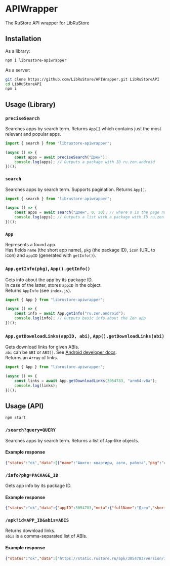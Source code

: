 # APIWrapper
The RuStore API wrapper for LibRuStore

## Installation
As a library:
```sh
npm i librustore-apiwrapper
```
As a server:
```sh
git clone https://github.com/LibRuStore/APIWrapper.git LibRuStoreAPI
cd LibRuStoreAPI
npm i
```

## Usage (Library)
### `preciseSearch`
Searches apps by search term. Returns `App[]` which contains just the most relevant and popular apps.
```js
import { search } from "librustore-apiwrapper";

(async () => {
    const apps = await preciseSearch("Дзен");
    console.log(apps); // Outputs a package with ID ru.zen.android
})();
```
### `search`
Searches apps by search term. Supports pagination. Returns `App[]`.
```js
import { search } from "librustore-apiwrapper";

(async () => {
    const apps = await search("Дзен", 0, 20); // where 0 is the page number and 20 is the amount of results per page
    console.log(apps); // Outputs a list with a package with ID ru.zen.android
})();
```

### `App`
Represents a found app.\
Has fields `name` (the short app name), `pkg` (the package ID), `icon` (URL to icon) and `appID` (generated with `getInfo()`).

### `App.getInfo(pkg)`, `App().getInfo()`
Gets info about the app by its package ID.\
In case of the latter, stores `appID` in the object.\
Returns `AppInfo` (see `index.js`).
```js
import { App } from "librustore-apiwrapper";

(async () => {
    const info = await App.getInfo("ru.zen.android");
    console.log(info); // Outputs basic info about the Zen app
})();
```

### `App.getDownloadLinks(appID, abi)`, `App().getDownloadLinks(abi)`
Gets download links for given ABIs.\
`abi` can be `ABI` or `ABI[]`. See [Android developer docs](https://developer.android.com/ndk/guides/abis).\
Returns an `Array` of links.
```js
import { App } from "librustore-apiwrapper";

(async () => {
    const links = await App.getDownloadLinks(3054783, "arm64-v8a");
    console.log(links);
})();
```

## Usage (API)
```sh
npm start
```

### `/search?query=QUERY`
Searches apps by search term.
Returns a list of `App`-like objects.
#### Example response
```json
{"status":"ok","data":[{"name":"Авито: квартиры, авто, работа","pkg":"com.avito.android","icon":"https://static.rustore.ru/apk/2688703/content/ICON/459fd1eb-45a3-4866-9112-f2251388c5e8.jpg"}]}
```

### `/info?pkg=PACKAGE_ID`
Gets app info by its package ID.
#### Example response
```json
{"status":"ok","data":{"appID":3054783,"meta":{"fullName":"Дзен","shortDescription":"Дзен сам подберёт статьи и видео для вас","fullDescription":"Дзен — приложение для просмотра и создания контента. \nЗдесь сотни тысяч авторов делятся постами, статьями, видео и короткими роликами. А умные алгоритмы подстраивают ленту под ваши интересы. \n\n— Всевозможные темы\nПравило Дзена №1: если это существует, то об этом уже есть публикации. Музыка, гастрономия, путешествия, юмор, искусство, лайфхаки, отношения, наука и кулинария — в Дзене есть всё. Создавайте свою собственную ленту, основанную именно на ваших интересах: смотрите, читайте, комментируйте, получайте рекомендации новых авторов и подписывайтесь. А ещё — создавайте контент сами.\n\n— Разные форматы\nВ Дзене — четыре формата контента. Так вы всегда найдёте то, что вам подходит. Узнавайте за несколько минут новое, листая посты или короткие ролики. Углубитесь в тему, прочитав статью или посмотрев длинное видео. А если захотите завести свой блог — творить можно во всех четырех форматах сразу.\n\n— Миллионы пользователей\nДзен — огромное сообщество людей, увлечённых всем на свете. Вы найдете здесь свою аудиторию, если вам есть что сказать и показать, а умные алгоритмы вам помогут.\n\n— Монетизация для авторов\nВ Дзене можно монетизировать свой контент: достаточно набрать 100 подписчиков и поработать над их активностью. Ещё один источник доходов — интеграции нативной рекламы.\n\nПравила использования и помощь: https://dzen.ru/help/ru/?utm_source=help_rustore","company":"ООО \"Дзен.Платформа\"","age":"12+"},"latest":110054668,"downloads":300000,"screenshots":[{"fileUrl":"https://static.rustore.ru/apk/3054783/content/SCREENSHOT/977ad82e-eb54-42bf-9434-9d4c09b402b7.png","ordinal":3,"type":"SCREENSHOT","orientation":"PORTRAIT"},{"fileUrl":"https://static.rustore.ru/apk/3054783/content/SCREENSHOT/6e7d44c7-dafa-4375-a0c3-d86119966e6a.png","ordinal":4,"type":"SCREENSHOT","orientation":"PORTRAIT"},{"fileUrl":"https://static.rustore.ru/apk/3054783/content/SCREENSHOT/9643c7ac-2996-4964-ba63-6572e45784b2.png","ordinal":2,"type":"SCREENSHOT","orientation":"PORTRAIT"},{"fileUrl":"https://static.rustore.ru/apk/3054783/content/SCREENSHOT/d2c2cf65-603f-4ccd-8963-5c114395ebdb.png","ordinal":5,"type":"SCREENSHOT","orientation":"PORTRAIT"},{"fileUrl":"https://static.rustore.ru/apk/3054783/content/SCREENSHOT/ee5ca9bb-f43a-475b-80a8-bd24d03c90fa.png","ordinal":1,"type":"SCREENSHOT","orientation":"PORTRAIT"},{"fileUrl":"https://static.rustore.ru/apk/3054783/content/SCREENSHOT/3b5dc013-abf5-4e6e-a3aa-1994c1640dd2.png","ordinal":0,"type":"SCREENSHOT","orientation":"PORTRAIT"}]}}
```

### `/apk?id=APP_ID&abis=ABIS`
Returns download links.\
`abis` is a comma-separated list of ABIs.
#### Example response
```json
{"status":"ok","data":["https://static.rustore.ru/apk/3054783/version/110054668/c7757926-3062-4395-8c58-86e319d65736.apk"]}
```